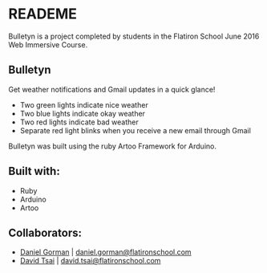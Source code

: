 # READEME
Bulletyn is a project completed by students in the Flatiron School June 2016 Web Immersive Course.

## Bulletyn

Get weather notifications and Gmail updates in a quick glance!
* Two green lights indicate nice weather
* Two blue lights indicate okay weather
* Two red lights indicate bad weather
* Separate red light blinks when you receive a new email through Gmail

Bulletyn was built using the ruby Artoo Framework for Arduino.

## Built with:

* Ruby
* Arduino
* Artoo

## Collaborators: 
* [Daniel Gorman](https://github.com/dg4227) | daniel.gorman@flatironschool.com
* [David Tsai](https://github.com/davidtsai130/)  | david.tsai@flatironschool.com
